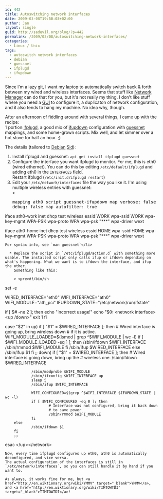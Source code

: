 ```yaml
---
id: 442
title: Autoswitching network interfaces
date: 2009-03-08T19:50:03+02:00
author: Jan
layout: single
guid: http://sadevil.org/blog/?p=442
permalink: /2009/03/08/autoswitching-network-interfaces/
categories:
  - Linux / Unix
tags:
  - autoswitch network interfaces
  - debian
  - guessnet
  - ifplugd
  - ifupdown
---
```

Since I'm a lazy git, I want my laptop to automatically switch back & forth between my wired and wireless interfaces. Seems that stuff like <a href="http://projects.gnome.org/NetworkManager/" target="_blank">Network Manager</a> can do that for you, but it's not really my thing. I don't like stuff where you need a <a href="http://en.wikipedia.org/wiki/Graphical_user_interface" target="_blank">GUI</a> to configure it, a duplicaton of network configuration, and it also tends to hang my machine. No idea why, though.

After an afternoon of fiddling around with several things, I came up with the recipe:  
1 portion <a href="http://0pointer.de/lennart/projects/ifplugd/" target="_blank">ifplugd</a>, a good mix of <a href="http://packages.debian.org/ifupdown" target="_blank">ifupdown</a> configuration with <a href="http://guessnet.alioth.debian.org/" target="_blank">guessnet</a> mappings, and some home-grown scripts. Mix well, and let simmer over a hot stove for half an hour. ;)

The details (tailored to <a href="http://www.debian.org" target="_blank">Debian</a> <a href="http://www.debian.org/releases/unstable/" target="_blank">Sid</a>):

  1. Install ifplugd and guessnet: `apt-get install ifplugd guessnet`
  2. Configure the interface you want ifplugd to monitor. For me, this is eth0 (wired ethernet). You can do this by editing `/etc/default/ifplugd` and adding eth0 in the `INTERFACES` field.  
    Restart ifplugd (`/etc/init.d/ifplugd restart`)
  3. Edit your `/etc/network/interfaces` file the way you like it. I'm using multiple wireless entries with guessnet:  
    > <pre>mapping ath0
        script guessnet-ifupdown
        map verbose: false
        map debug: false
        map autofilter: true

iface ath0-work inet dhcp
        test wireless essid WORK
        wpa-ssid WORK
        wpa-key-mgmt WPA-PSK
        wpa-proto WPA
        wpa-psk "***"
        wpa-driver wext

iface ath0-home inet dhcp
        test wireless essid HOME
        wpa-ssid HOME
        wpa-key-mgmt WPA-PSK
        wpa-proto WPA
        wpa-psk "***"
        wpa-driver wext
</pre>
    
    For syntax info, see `man guessnet`</li> 
    
      * Replace the script in `/etc/ifplugd/action.d` with something more usable. The installed script only calls ifup or ifdown depending on what's happening. What we want is to ifdown the interface, and ifup the other. 
        Something like this:
        
        > <pre>#!/bin/sh
set -e

WIRED_INTERFACE="eth0"
WIFI_INTERFACE="ath0"
WIFI_MODULE="ath_pci"
IFUPDOWN_STATE="/etc/network/run/ifstate"

if [ $# -ne 2 ]; then
        echo "Incorrect usage!"
        echo "$0: &lt;network interface> &lt;up /down>"
        exit 1
fi

case "$2" in
up)
        if [ "$1" = $WIRED_INTERFACE ]; then
                # Wired interface is going up, bring wireless down
                # if it is active.
                WIFI_MODULE_LOADED=$(lsmod | grep ^$WIFI_MODULE | wc -l)
                if [ $WIFI_MODULE_LOADED -eq 1 ]; then
                        /sbin/ifdown $WIFI_INTERFACE
                        /sbin/rmmod $WIFI_MODULE
                fi
                /sbin/ifup $WIRED_INTERFACE
        else
                /sbin/ifup $1
        fi
        ;;
down)
        if [ "$1" = $WIRED_INTERFACE ]; then
                # Wired interface is going down, bring up the
                # wireless one.
                /sbin/ifdown $WIRED_INTERFACE

                /sbin/modprobe $WIFI_MODULE
                /sbin/ifconfig $WIFI_INTERFACE up
                sleep 5
                /sbin/ifup $WIFI_INTERFACE

                WIFI_CONFIGURED=$(grep ^$WIFI_INTERFACE $IFUPDOWN_STATE | wc -l)
                if [ $WIFI_CONFIGURED -eq 0 ]; then
                        # Interface was not configured, bring it back down
                        # to save power
                        /sbin/rmmod $WIFI_MODULE
                fi
        else
                /sbin/ifdown $1
        fi
        ;;
esac
&lt;/up>&lt;/network></pre></ol> 
    
    Now, every time ifplugd configures up eth0, ath0 is automatically deconfigured, and vice versa.  
    The actual configuration of the interfaces is still in `/etc/network/interfaces`, so you can still handle it by hand if you want to.
    
    As always, it works fine for me, but <a href="http://en.wiktionary.org/wiki/YMMV" target="_blank">YMMV</a>, and <a href="http://en.wiktionary.org/wiki/TIMTOWTDI" target="_blank">TIMTOWTDI</a>!
